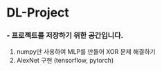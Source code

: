 # DL-Project

### - 프로젝트를 저장하기 위한 공간입니다.

1. numpy만 사용하여 MLP를 만들어 XOR 문제 해결하기
2. AlexNet 구현 (tensorflow, pytorch)

